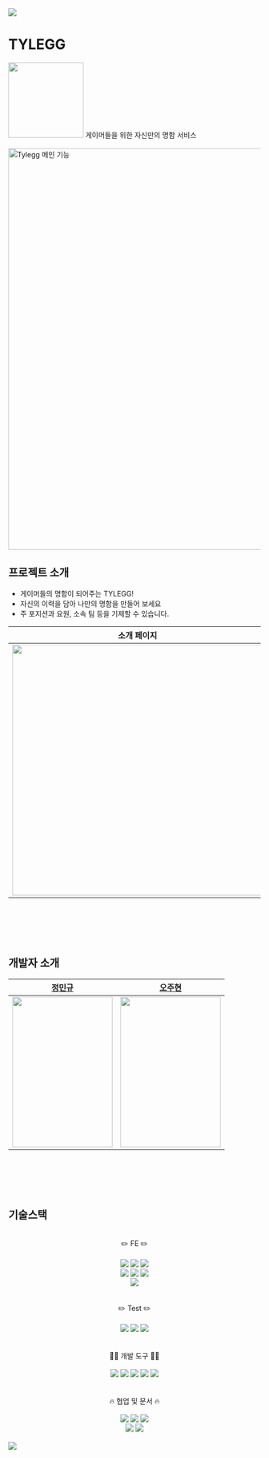 <img src="https://capsule-render.vercel.app/api?type=waving&color=BDBDC8&height=150&section=header" />


# TYLEGG 
<img src="https://github.com/Gotkwondo/Tylegg/assets/91406371/eb40b24d-078a-4a20-8a23-c19a7960e221" style="width: 150px; " />
게이머들을 위한 자신만의 명함 서비스
<br/><br/>
<img width="800" alt="Tylegg 메인 기능" src="https://github.com/Gotkwondo/Tylegg/assets/91406371/76cfeb49-271f-4b04-a6ee-247abe0f66fb">

## 프로젝트 소개

- 게이머들의 명함이 되어주는 TYLEGG!
- 자신의 이력을 담아 나만의 명함을 만들어 보세요
- 주 포지션과 요원, 소속 팀 등을 기제할 수 있습니다.

| 소개 페이지 | 명함 페이지 |
| --- | --- |
|<img src="https://github.com/Gotkwondo/Tylegg/assets/91406371/6fa5d217-099c-4fc0-b10e-faa57777ffa5" width="500">  |<img src="https://github.com/Gotkwondo/Tylegg/assets/91406371/76cfeb49-271f-4b04-a6ee-247abe0f66fb" width="500" >|

<br/><br/><br/><br/>
## 개발자 소개

| [정민규](https://github.com/supersfel) | [오주현](https://github.com/Gotkwondo) |  
| --- | --- |
| <img src="https://github.com/supersfel/GAMALDA/assets/81850778/46034b18-9564-4128-91a8-22f2d3b7232e" width="200" height="300">| <img src="https://github.com/supersfel/GAMALDA/assets/81850778/b7b3fbcc-0962-4168-a72d-f085937d0008" width="200" height="300">|

<br/><br/><br/><br/>
## 기술스택


<div align="center">
  <br/>
  ✏️ FE ✏️
  <br/><br/>
  <img src="https://img.shields.io/badge/React-61DAFB?style=for-the-badge&logo=React&logoColor=white">
  <img src="https://img.shields.io/badge/ReactQuery-FF4154?style=for-the-badge&logo=ReactQuery&logoColor=white">
  <img src="https://img.shields.io/badge/CreateReactApp-09D3AC?style=for-the-badge&logo=CreateReactApp&logoColor=white"><br/>
  <img src="https://img.shields.io/badge/HTML5-E34F26?style=for-the-badge&logo=HTML5&logoColor=white">
  <img src="https://img.shields.io/badge/JavaScript-F7DF1E?style=for-the-badge&logo=JavaScript&logoColor=white">
  <img src="https://img.shields.io/badge/TypeScript-3178C6?style=for-the-badge&logo=TypeScript&logoColor=white"><br/>
  <img src="https://img.shields.io/badge/ReactRouter-CA4245?style=for-the-badge&logo=ReactRouter&logoColor=white">
</div>
<br/>

<div align="center">
  <br/>
  ✏️ Test ✏️
  <br/><br/>
  <img src="https://img.shields.io/badge/StoryBook-FF4785?style=for-the-badge&logo=StoryBook&logoColor=white">
  <img src="https://img.shields.io/badge/MSW-FFA633?style=for-the-badge&logo=MSW&logoColor=white">
  <img src="https://img.shields.io/badge/Jest-C21325?style=for-the-badge&logo=Jest&logoColor=white">
</div>
<br/>

<div align="center">
  <br/>
  🧑‍💻 개발 도구 🧑‍💻
  <br/><br/>
  <img src="https://img.shields.io/badge/Webpack-8DD6F9?style=for-the-badge&logo=Webpack&logoColor=white">
  <img src="https://img.shields.io/badge/.env-ECD53F?style=for-the-badge">
  <img src="https://img.shields.io/badge/ESLint-4B32C3?style=for-the-badge&logo=ESLint&logoColor=white">
  <img src="https://img.shields.io/badge/Prettier-F7B93E?style=for-the-badge&logo=Prettier&logoColor=white">
  <img src="https://img.shields.io/badge/NPM-CB3837?style=for-the-badge&logo=NPM&logoColor=white">
</div>
<br/>

<div align="center">
  <br/>
  🔥 협업 및 문서 🔥
  <br/><br/>
  <img src="https://img.shields.io/badge/GitHub-181717?style=for-the-badge&logo=GitHub&logoColor=white">
  <img src="https://img.shields.io/badge/Notion-000000?style=for-the-badge&logo=Notion&logoColor=white">
  <img src="https://img.shields.io/badge/Figma-F24E1E?style=for-the-badge&logo=Figma&logoColor=white">
  <br/>
  <img src="https://img.shields.io/badge/StoryBook-FF4785?style=for-the-badge&logo=StoryBook&logoColor=white">
  <img src="https://img.shields.io/badge/Swagger-85EA2D?style=for-the-badge&logo=Swagger&logoColor=white">
</div>
<br/>



<img src="https://capsule-render.vercel.app/api?type=waving&color=BDBDC8&height=150&section=footer" />
